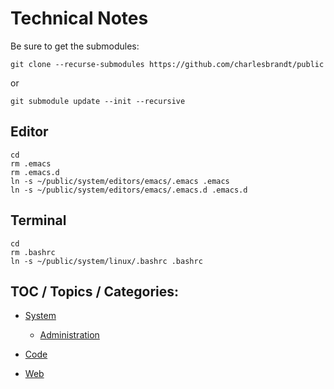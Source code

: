 # Technical Notes

Be sure to get the submodules:

    git clone --recurse-submodules https://github.com/charlesbrandt/public

or

    git submodule update --init --recursive

## Editor

```
cd
rm .emacs
rm .emacs.d
ln -s ~/public/system/editors/emacs/.emacs .emacs
ln -s ~/public/system/editors/emacs/.emacs.d .emacs.d
```

## Terminal

```
cd
rm .bashrc
ln -s ~/public/system/linux/.bashrc .bashrc
```

## TOC / Topics / Categories:

- [System](system/)

  - [Administration](system/administration/)

- [Code](code/)

- [Web](web/)
